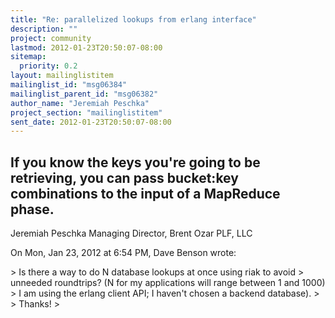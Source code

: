 ```yaml
---
title: "Re: parallelized lookups from erlang interface"
description: ""
project: community
lastmod: 2012-01-23T20:50:07-08:00
sitemap:
  priority: 0.2
layout: mailinglistitem
mailinglist_id: "msg06384"
mailinglist_parent_id: "msg06382"
author_name: "Jeremiah Peschka"
project_section: "mailinglistitem"
sent_date: 2012-01-23T20:50:07-08:00
---
```



If you know the keys you're going to be retrieving, you can pass bucket:key
combinations to the input of a MapReduce phase.
---
Jeremiah Peschka
Managing Director, Brent Ozar PLF, LLC


On Mon, Jan 23, 2012 at 6:54 PM, Dave Benson  wrote:

&gt; Is there a way to do N database lookups at once using riak to avoid
&gt; unneeded roundtrips? (N for my applications will range between 1 and 1000)
&gt; I am using the erlang client API; I haven't chosen a backend database).
&gt;
&gt; Thanks!
&gt;

